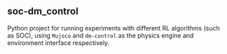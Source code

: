## soc-dm_control

Python project for running experiments with different RL algorithms (such as SOC), using `Mujoco` and `dm-control` as the physics engine and environment interface respectively.